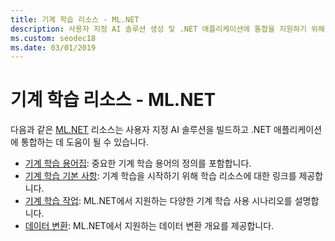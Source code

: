 ```yaml
---
title: 기계 학습 리소스 - ML.NET
description: 사용자 지정 AI 솔루션 생성 및 .NET 애플리케이션에 통합을 지원하기 위해 이러한 ML.NET 리소스를 살펴봅니다.
ms.custom: seodec18
ms.date: 03/01/2019
---
```

# <a name="machine-learning-resources---mlnet"></a>기계 학습 리소스 - ML.NET

다음과 같은 [ML.NET](../index.md) 리소스는 사용자 지정 AI 솔루션을 빌드하고 .NET 애플리케이션에 통합하는 데 도움이 될 수 있습니다.

- [기계 학습 용어집](glossary.md): 중요한 기계 학습 용어의 정의를 포함합니다.
- [기계 학습 기본 사항](basics.md): 기계 학습을 시작하기 위해 학습 리소스에 대한 링크를 제공합니다.
- [기계 학습 작업](tasks.md): ML.NET에서 지원하는 다양한 기계 학습 사용 시나리오를 설명합니다.
- [데이터 변환](transforms.md): ML.NET에서 지원하는 데이터 변환 개요를 제공합니다.
